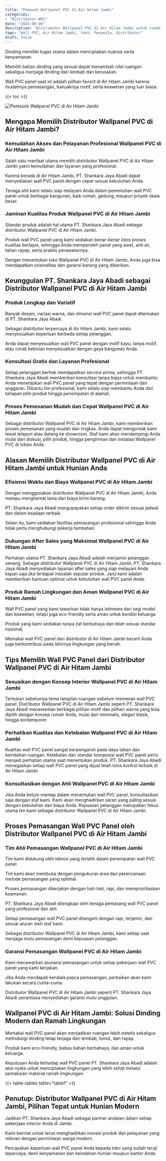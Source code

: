 ```yaml
---
title: "Pemasok Wallpanel PVC di Air Hitam Jambi"
categories: 
- "Distributor-WVC"
date: "2025-09-06"
description: "Distributor Wallpanel PVC di Air Hitam Jambi untuk rumah, kantor, serta toko. Produk berkualitas, pilihan motif, variasi warna menarik, beserta layanan pemasangan oleh tenaga ahli berpengalaman serta jaminan resmi!|Jasa penyediaan Wallpanel PVC di Air Hitam Jambi bagi keperluan hunian, kantor, maupun gerai, beserta material berkualitas dan penempatan oleh teknisi berpengalaman dan jaminan resmi.|Alternatif Wallpanel PVC di Air Hitam Jambi yang terbukti bagi hunian, office, dan toko, bersama panel terbaik dan penempatan oleh teknisi profesional dan garansi resmi.|Penjualan Wallpanel PVC di Air Hitam Jambi bagi tempat tinggal, perkantoran, serta gerai, dengan material unggulan dan pemasangan ditangani oleh tenaga ahli ahli, dilengkapi beserta jaminan resmi.}"
tags: "Wall PVC, Air Hitam Jambi, toko, Penyedia, distributor"
draft: false
---
```


Dinding memiliki tugas utama dalam menciptakan nuansa serta kenyamanan.

Memilih bahan dinding yang sesuai dapat menambah nilai ruangan sekaligus menjaga dinding dari lembab dan kerusakan.

Wall PVC panel saat ini adalah pilihan favorit di Air Hitam Jambi karena mudahnya pemasangan, banyaknya motif, serta keawetan yang luar biasa.

{{< toc >}}

![Pemasok Wallpanel PVC di Air Hitam Jambi](/images/Distributor-WVC/Pemasok-Wallpanel-PVC-di-Air-Hitam-Jambi.png)


## Mengapa Memilih Distributor Wallpanel PVC di Air Hitam Jambi?

### Kemudahan Akses dan Pelayanan Profesional Wallpanel PVC di Air Hitam Jambi

Salah satu manfaat utama memilih distributor Wallpanel PVC di Air Hitam Jambi yakni kemudahan dan layanan yang profesional.

Karena berada di Air Hitam Jambi, PT. Shankara Jaya Abadi dapat menyediakan wall PVC panel dengan cepat sesuai kebutuhan Anda.

Tenaga ahli kami selalu siap melayani Anda dalam pemenuhan wall PVC panel untuk berbagai bangunan, baik rumah, gedung, maupun proyek skala besar.

### Jaminan Kualitas Produk Wallpanel PVC di Air Hitam Jambi

Standar produk adalah hal utama PT. Shankara Jaya Abadi sebagai distributor Wallpanel PVC di Air Hitam Jambi.

Produk wall PVC panel yang kami sediakan benar-benar lolos proses kualitas berlapis, sehingga Anda memperoleh panel yang awet, anti air, tahan rayap, serta praktis perawatannya.

Dengan menentukan toko Wallpanel PVC di Air Hitam Jambi, Anda juga bisa mendapatkan orisinalitas dan garansi barang yang diberikan.

## Keunggulan PT. Shankara Jaya Abadi sebagai Distributor Wallpanel PVC di Air Hitam Jambi

### Produk Lengkap dan Variatif

Banyak desain, variasi warna, dan dimensi wall PVC panel dapat ditemukan di PT. Shankara Jaya Abadi.

Sebagai distributor terpercaya di Air Hitam Jambi, kami selalu menyesuaikan keperluan berbeda setiap pelanggan.

Anda dapat menyesuaikan wall PVC panel dengan motif kayu, tanpa motif, atau corak kekinian menyesuaikan dengan gaya bangunan Anda.

### Konsultasi Gratis dan Layanan Profesional

Setiap pelanggan berhak mendapatkan service prima, sehingga PT. Shankara Jaya Abadi memberikan konsultasi tanpa biaya untuk membantu Anda menetapkan wall PVC panel yang tepat dengan permintaan dan anggaran. Dibantu tim profesional, kami selalu siap membantu Anda dari tahapan pilih produk hingga penempatan di alamat.

### Proses Pemesanan Mudah dan Cepat Wallpanel PVC di Air Hitam Jambi

Sebagai distributor Wallpanel PVC di Air Hitam Jambi, kami memberikan proses pemesanan yang mudah dan ringkas. Anda dapat mengontak kami lewat telepon atau datang ke showroom. Staf kami akan mendampingi Anda mulai dari diskusi, pilih produk, hingga pengiriman dan instalasi Wallpanel PVC di lokasi Anda.

## Alasan Memilih Distributor Wallpanel PVC di Air Hitam Jambi untuk Hunian Anda

### Efisiensi Waktu dan Biaya Wallpanel PVC di Air Hitam Jambi

Dengan menggunakan distributor Wallpanel PVC di Air Hitam Jambi, Anda mampu menghemat lama dan biaya kirim barang.

PT. Shankara Jaya Abadi mengupayakan setiap order dikirim sesuai jadwal dan dalam keadaan terbaik.

Selain itu, kami sediakan fasilitas pemasangan profesional sehingga Anda tidak perlu menghubungi pekerja tambahan.

### Dukungan After Sales yang Maksimal Wallpanel PVC di Air Hitam Jambi

Perhatian utama PT. Shankara Jaya Abadi adalah menjamin pelanggan senang. Sebagai distributor Wallpanel PVC di Air Hitam Jambi, PT. Shankara Jaya Abadi menyediakan layanan after sales yang siap melayani Anda kapan saja jika terdapat masalah seputar produk. Janji kami adalah memberikan bantuan optimal untuk kebutuhan wall PVC panel Anda.

### Produk Ramah Lingkungan dan Aman Wallpanel PVC di Air Hitam Jambi

Wall PVC panel yang kami tawarkan tidak hanya istimewa dari segi model dan keawetan, tetapi juga eco-friendly serta aman untuk kondisi keluarga.

Produk yang kami sediakan tanpa zat berbahaya dan telah sesuai standar nasional.

Memakai wall PVC panel dari distributor di Air Hitam Jambi berarti Anda juga berkontribusi pada lahirnya lingkungan yang bersih.

## Tips Memilih Wall PVC Panel dari Distributor Wallpanel PVC di Air Hitam Jambi

### Sesuaikan dengan Konsep Interior Wallpanel PVC di Air Hitam Jambi

Tentukan sebelumya tema tampilan ruangan sebelum memesan wall PVC panel. Distributor Wallpanel PVC di Air Hitam Jambi seperti PT. Shankara Jaya Abadi menawarkan berbagai pilihan motif dan pilihan warna yang bisa dipilih dengan konsep rumah Anda, mulai dari minimalis, elegan klasik, hingga kontemporer.

### Perhatikan Kualitas dan Ketebalan Wallpanel PVC di Air Hitam Jambi

Kualitas wall PVC panel sangat berpengaruh pada daya tahan dan keindahan ruangan. Ketebalan dan standar komposisi wall PVC panel perlu menjadi perhatian utama saat menentukan produk. PT. Shankara Jaya Abadi menegaskan setiap wall PVC panel yang dijual telah lolos kontrol terbaik di Air Hitam Jambi.

### Konsultasikan dengan Ahli Wallpanel PVC di Air Hitam Jambi

Jika Anda belum mantap dalam menentukan wall PVC panel, konsultasikan saja dengan staf kami. Kami akan menghadirkan saran yang paling sesuai dengan kebutuhan dan biaya Anda. Kepuasan pelanggan merupakan fokus utama tim kami sebagai distributor Wallpanel PVC di Air Hitam Jambi.

## Proses Pemasangan Wall PVC Panel oleh Distributor Wallpanel PVC di Air Hitam Jambi

### Tim Ahli Pemasangan Wallpanel PVC di Air Hitam Jambi

Tim kami didukung oleh teknisi yang terlatih dalam penempatan wall PVC panel.

Tim kami akan membuka dengan pengukuran area dan perencanaan metode pemasangan yang optimal.

Proses pemasangan dikerjakan dengan hati-hati, rapi, dan memprioritaskan keamanan.

PT. Shankara Jaya Abadi dilengkapi oleh tenaga pemasang wall PVC panel yang profesional dan ahli.

Setiap pemasangan wall PVC panel ditangani dengan rapi, terjamin, dan sesuai aturan oleh staf kami.

Sebagai distributor Wallpanel PVC di Air Hitam Jambi, kami setiap saat menjaga mutu pemasangan demi kepuasan pelanggan.

### Garansi Pemasangan Wallpanel PVC di Air Hitam Jambi

Kami menawarkan asuransi pemasangan untuk setiap pekerjaan wall PVC panel yang kami kerjakan.

Jika Anda mendapati kendala pasca pemasangan, perbaikan akan kami lakukan secara cuma-cuma.

Distributor Wallpanel PVC di Air Hitam Jambi seperti PT. Shankara Jaya Abadi senantiasa menyediakan garansi mutu unggulan.

## Wallpanel PVC di Air Hitam Jambi: Solusi Dinding Modern dan Ramah Lingkungan

Memakai wall PVC panel akan menjadikan ruangan lebih estetis sekaligus melindungi dinding tetap terjaga dari lembab, lumut, dan rayap.

Produk kami eco-friendly, bebas bahan berbahaya, dan aman untuk keluarga.

Keputusan Anda terhadap wall PVC panel PT. Shankara Jaya Abadi adalah aksi nyata untuk menciptakan lingkungan yang lebih sehat melalui pemakaian material ramah lingkungan.

{{< table-tables table="table1" >}}

## Penutup: Distributor Wallpanel PVC di Air Hitam Jambi, Pilihan Tepat untuk Hunian Modern

Jadikan PT. Shankara Jaya Abadi sebagai partner andalan dalam setiap pekerjaan interior Anda di Jambi.

Kami berniat untuk terus menghadirkan inovasi produk dan pelayanan yang relevan dengan permintaan warga modern.

Percayakan keperluan wall PVC panel Anda kepada toko yang sudah teruji tepercaya, demi kenyamanan dan keindahan hunian maupun kantor Anda.